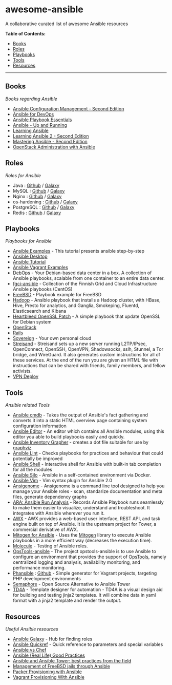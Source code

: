 # awesome-ansible
A collaborative curated list of awesome Ansible resources

<!-- START doctoc generated TOC please keep comment here to allow auto update -->
<!-- DON'T EDIT THIS SECTION, INSTEAD RE-RUN doctoc TO UPDATE -->
**Table of Contents:**

- [Books](#books)
- [Roles](#roles)
- [Playbooks](#playbooks)
- [Tools](#tools)
- [Resources](#resources)

<!-- END doctoc generated TOC please keep comment here to allow auto update -->
---
## Books

*Books regarding Ansible*

- [Ansible Configuration Management - Second Edition](https://www.packtpub.com/networking-and-servers/ansible-configuration-management-second-edition)
- [Ansible for DevOps](https://www.ansiblefordevops.com)
- [Ansible Playbook Essentials](https://www.packtpub.com/networking-and-servers/ansible-playbook-essentials)
- [Ansible - Up and Running](http://shop.oreilly.com/product/0636920035626.do)
- [Learning Ansible](https://www.packtpub.com/networking-and-servers/learning-ansible)
- [Learning Ansible 2 - Second Edition](https://www.packtpub.com/networking-and-servers/learning-ansible-2-second-edition)
- [Mastering Ansible - Second Edition](https://www.packtpub.com/networking-and-servers/mastering-ansible-second-edition)
- [OpenStack Administration with Ansible](https://www.packtpub.com/virtualization-and-cloud/openstack-administration-ansible)

## Roles

*Roles for Ansible*

- Java : [Github](https://github.com/silpion/ansible-java) / [Galaxy](https://galaxy.ansible.com/list#/roles/457)
- MySQL : [Github](https://github.com/ANXS/mysql) / [Galaxy](https://galaxy.ansible.com/list#/roles/509)
- Nginx : [Github](https://github.com/jdauphant/ansible-role-nginx) / [Galaxy](https://galaxy.ansible.com/list#/roles/466)
- os-hardening : [Github](https://github.com/dev-sec/ansible-os-hardening) / [Galaxy](https://galaxy.ansible.com/dev-sec/os-hardening/)
- PostgreSQL : [Github](https://github.com/ANXS/postgresql) / [Galaxy](https://galaxy.ansible.com/list#/roles/512)
- Redis : [Github](https://github.com/DavidWittman/ansible-redis) / [Galaxy](https://galaxy.ansible.com/detail#/role/730)

## Playbooks

*Playbooks for Ansible*

- [Ansible Examples](https://github.com/ansible/ansible-examples) - This tutorial presents ansible step-by-step
- [Ansible Desktop](https://github.com/kalos/ansible-desktop)
- [Ansible Tutorial](https://github.com/leucos/ansible-tuto)
- [Ansible Vagrant Examples](https://github.com/geerlingguy/ansible-vagrant-examples)
- [DebOps](https://docs.debops.org/) - Your Debian-based data center in a box. A collection of Ansible playbooks, scalable from one container to an entire data center.
- [fgci-ansible](https://github.com/CSCfi/fgci-ansible) - Collection of the Finnish Grid and Cloud Infrastructure Ansible playbooks (CentOS)
- [FreeBSD](https://github.com/jdauphant/ansible-freebsd-playbooks) - Playbook example for FreeBSD
- [Hadoop](https://github.com/analytically/hadoop-ansible) - Ansible playbook that installs a Hadoop cluster, with HBase, Hive, Presto for analytics, and Ganglia, Smokeping, Fluentd, Elasticsearch and Kibana
- [Heartbleed OpenSSL Patch](https://github.com/jdauphant/patch-openssl-CVE-2014-0160) - A simple playbook that update OpenSSL for Debian system
- [OpenStack](https://github.com/openstack/openstack-ansible)
- [Rails](https://github.com/j-mcnally/ansible-rails)
- [Sovereign](https://github.com/sovereign/sovereign) - Your own personal cloud
- [Streisand](https://github.com/StreisandEffect/streisand) - Streisand sets up a new server running L2TP/IPsec, OpenConnect, OpenSSH, OpenVPN, Shadowsocks, sslh, Stunnel, a Tor bridge, and WireGuard. It also generates custom instructions for all of these services. At the end of the run you are given an HTML file with instructions that can be shared with friends, family members, and fellow activists.
- [VPN Deploy](https://github.com/ftao/vpn-deploy-playbook)

## Tools

*Ansible related Tools*

- [Ansible cmdb](https://github.com/fboender/ansible-cmdb) - Takes the output of Ansible's fact gathering and converts it into a static HTML overview page containing system configuration information
- [Ansible Editor](https://ansible-editor.com) - An editor which contains all Ansible modules, using this editor you able to build playbooks easily and quickly.
- [Ansible Inventory Grapher](https://github.com/willthames/ansible-inventory-grapher) - creates a dot file suitable for use by [graphviz](http://www.graphviz.org/)
- [Ansible Lint](https://github.com/willthames/ansible-lint) - Checks playbooks for practices and behaviour that could potentially be improved
- [Ansible Shell](https://github.com/dominis/ansible-shell) - Interactive shell for Ansible with built-in tab completion for all the modules
- [Ansible Silo](https://github.com/groupon/ansible-silo) - Ansible in a self-contained environment via Docker.
- [Ansible Vim](https://github.com/pearofducks/ansible-vim) - Vim syntax plugin for Ansible 2.0
- [Ansigenome](https://github.com/nickjj/ansigenome) - Ansigenome is a command line tool designed to help you manage your Ansible roles - scan, standarize documentation and meta files, generate dependency graphs
- [ARA: Ansible Run Analysis](https://github.com/openstack/ara) - Records Ansible Playbook runs seamlessly to make them easier to visualize, understand and troubleshoot. It integrates with Ansible wherever you run it.
- [AWX](https://github.com/ansible/awx) - AWX provides a web-based user interface, REST API, and task engine built on top of Ansible. It is the upstream project for Tower, a commercial derivative of AWX.
- [Mitogen for Ansible](https://mitogen.readthedocs.io/en/latest/ansible.html) - Uses the [Mitogen](https://github.com/dw/mitogen/) library to execute Ansible playbooks in a more efficient way (decreases the execution time).
- [Molecule](https://github.com/metacloud/molecule) - Testing of Ansible roles.
- [OpsTools-ansible](https://github.com/centos-opstools/opstools-ansible) - The project opstools-ansible is to use Ansible to configure an environment that provides the support of [OpsTools](https://wiki.centos.org/SpecialInterestGroup/OpsTools), namely centralized logging and analysis, availability monitoring, and performance monitoring.
- [Phansible](http://phansible.com/) : [Github](https://github.com/phansible/phansible) - Simple generator for Vagrant projects, targeting PHP development environments
- [Semaphore](https://github.com/ansible-semaphore/semaphore) - Open Source Alternative to Ansible Tower
- [TD4A](https://github.com/cidrblock/td4a) - Template designer for automation - TD4A is a visual design aid for building and testing jinja2 templates. It will combine data in yaml format with a jinja2 template and render the output.

## Resources

*Useful Ansible resources*

- [Ansible Galaxy](https://galaxy.ansible.com/) - Hub for finding roles
- [Ansible Quickref](https://github.com/lorin/ansible-quickref/) - Quick reference to parameters and special variables
- [Ansible vs Chef](https://tjheeta.github.io/2015/04/15/ansible-vs-chef/)
- [Ansible (Real Life) Good Practices](https://reinteractive.com/posts/167-ansible-real-life-good-practices/)
- [Ansible and Ansible Tower: best practices from the field](https://www.juliosblog.com/ansible-and-ansible-tower-best-practices-from-the-field/)
- [Management of FreeBSD jails through Ansible](https://www.keltia.net/howtos/jail-mgmt-with-ansible/)
- [Packer Provisioning with Ansible](https://www.packer.io/docs/provisioners/ansible-local.html)
- [Vagrant Provisioning With Ansible](https://www.vagrantup.com/docs/provisioning/ansible.html)
